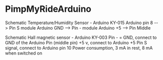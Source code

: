 # PimpMyRideArduino

Schematic Temperature/Humidity Sensor - Arduino KY-015
Arduino pin 8 --> Pin S module
Arduino GND --> Pin - module
Arduino +5 --> Pin Middle

Schematic Hall magnetic sensor - Arduino KY-003
Pin - = GND, connect to GND of the Arduino
Pin (middle pin) +5 v, connect to Arduino +5
Pin S signal, connect to Arduino pin 10
Power consumption, 3 mA in rest, 8 mA when switched on
